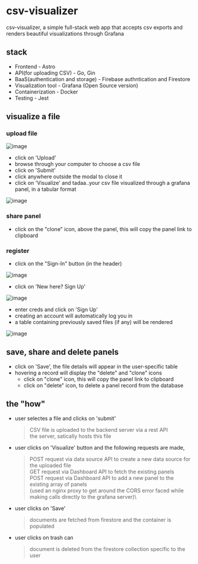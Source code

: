 # csv-visualizer
csv-visualizer, a simple full-stack web app that accepts csv exports and renders beautiful visualizations through Grafana

## stack
- Frontend - Astro 
- API(for uploading CSV) - Go, Gin
- BaaS(authentication and storage) - Firebase authntication and Firestore
- Visualization tool - Grafana (Open Source version)
- Containerization - Docker
- Testing - Jest

## visualize a file

### upload file

![image](https://user-images.githubusercontent.com/83641627/235371065-dd4b70db-8435-486b-8e20-c9c5e14e48ec.png)

- click on 'Upload'
- browse through your computer to choose a csv file
- click on 'Submit'
- click anywhere outside the modal to close it
- click on 'Visualize' and tadaa..your csv file visualized through a grafana panel, in a tabular format

![image](https://user-images.githubusercontent.com/83641627/235371155-ee82eb54-bb2d-43f9-808d-adb0ffc4a590.png)

### share panel 
- click on the "clone" icon, above the panel, this will copy the panel link to clipboard

### register
- click on the "Sign-In" button (in the header)

![image](https://user-images.githubusercontent.com/83641627/235372162-99902a60-1735-4aae-a34a-e735fab229f9.png)

- click on 'New here? Sign Up'

![image](https://user-images.githubusercontent.com/83641627/235371262-4e0e21b7-680e-47e3-bdc1-c4eaba460dbc.png)

- enter creds and click on 'Sign Up'
- creating an account will automatically log you in
- a table containing previously saved files (if any) will be rendered 

![image](https://user-images.githubusercontent.com/83641627/235370948-dd1322e3-f421-4815-b98f-7a189158d762.png)


## save, share and delete panels
- click on 'Save', the file details will appear in the user-specific table
- hovering a record will display the "delete" and "clone" icons
  - click on "clone" icon, this will copy the panel link to clipboard
  - click on "delete" icon, to delete a panel record from the database 


## the "how"  
- user selectes a file and clicks on 'submit' 
  > CSV file is uploaded to the backend server via a rest API\
  > the server, satically hosts this file
- user clicks on 'Visualize' button and the following requests are made, 
  > POST request via data source API to create a new data source for the uploaded file\
  > GET request via Dashboard API to fetch the existing panels\
  > POST request via Dashboard API to add a new panel to the existing array of panels\
  > (used an nginx proxy to get around the CORS error faced while making calls directly to the grafana server)\

- user clicks on 'Save' 
  > documents are fetched from firestore and the container is populated
- user clicks on trash can
  > document is deleted from the firestore collection specific to the user
